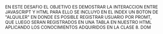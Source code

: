 EN ESTE DESAFIO EL OBJETIVO ES DEMOSTRAR LA INTERACCION ENTRE JAVASCRIPT Y HTML
PARA ELLO SE INCLUYO EN EL INDEX UN BOTON DE "ALQUILER" EN DONDE ES POSIBLE REGISTRAR USUARIO POR PROMT, QUE LUEGO SERAN REGISTRADOS EN UNA TABLA EN NUESTRO HTML APLICANDO LOS CONOCIMIENTOS ADQUIRIDOS EN LA CLASE 8. DOM